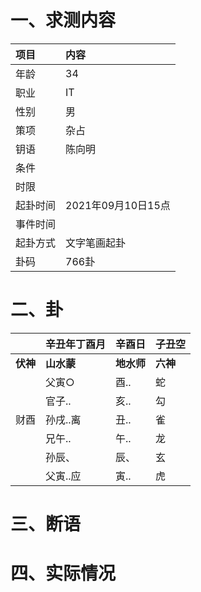 # 一、求测内容
|项目|内容|
|:-|:-|
|年龄|34|
|职业|IT|
|性别|男|
|策项|杂占|
|钥语|陈向明|
|条件||
|时限||
|起卦时间|2021年09月10日15点|
|事件时间||
|起卦方式|文字笔画起卦|
|卦码|766卦|

# 二、卦
||辛丑年丁酉月|辛酉日|子丑空|
|:-|:-|:-|:-|
|**伏神**|**山水蒙**|**地水师**|**六神**|
||父寅○|酉..|蛇|
||官子..|亥..|勾|
|财酉|孙戌..离|丑..|雀|
||兄午..|午..|龙|
||孙辰、|辰、|玄|
||父寅..应|寅..|虎|


# 三、断语

# 四、实际情况